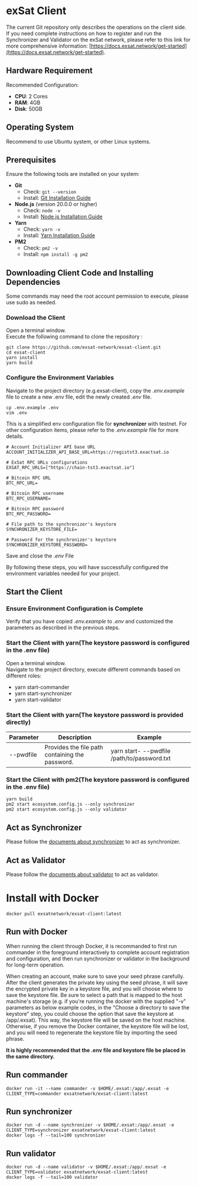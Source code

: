 # exSat Client

The current Git repository only describes the operations on the client side. If you need complete instructions on how to
register and run the Synchronizer and Validator on the exSat network, please refer to this link for more comprehensive
information: [https://docs.exsat.network/get-started](https://docs.exsat.network/get-started).

## Hardware Requirement

Recommended Configuration:

- **CPU**: 2 Cores
- **RAM**: 4GB
- **Disk**: 50GB

## Operating System

Recommend to use Ubuntu system, or other Linux systems.

## Prerequisites

Ensure the following tools are installed on your system:

- **Git**
  - Check: `git --version`
  - Install: [Git Installation Guide](https://git-scm.com/book/en/v2/Getting-Started-Installing-Git)
- **Node.js** (version 20.0.0 or higher)
  - Check: `node -v`
  - Install: [Node.js Installation Guide](https://nodejs.org/en/download/package-manager)
- **Yarn**
  - Check: `yarn -v`
  - Install: [Yarn Installation Guide](https://classic.yarnpkg.com/en/docs/install)
- **PM2**
  - Check: `pm2 -v`
  - Install: `npm install -g pm2`

## Downloading Client Code and Installing Dependencies

Some commands may need the root account permission to execute, please use sudo as needed.

### Download the Client

Open a terminal window.  
Execute the following command to clone the repository :

```shell
git clone https://github.com/exsat-network/exsat-client.git
cd exsat-client
yarn install
yarn build
```

### Configure the Environment Variables

Navigate to the project directory (e.g.exsat-client), copy the _.env.example_ file to create a new .env file, edit the
newly created _.env_ file.

```
cp .env.example .env
vim .env
```

This is a simplified env configuration file for **synchronizer** with testnet. For other configuration items, please
refer to the _.env.example_ file for more details.

```
# Account Initializer API base URL
ACCOUNT_INITIALIZER_API_BASE_URL=https://registst3.exactsat.io

# ExSat RPC URLs configurations
EXSAT_RPC_URLS=["https://chain-tst3.exactsat.io"]

# Bitcoin RPC URL
BTC_RPC_URL=

# Bitcoin RPC username
BTC_RPC_USERNAME=

# Bitcoin RPC password
BTC_RPC_PASSWORD=

# File path to the synchronizer's keystore
SYNCHRONIZER_KEYSTORE_FILE=

# Password for the synchronizer's keystore
SYNCHRONIZER_KEYSTORE_PASSWORD=
```

Save and close the _.env_ File

By following these steps, you will have successfully configured the environment variables needed for your project.

## Start the Client

### Ensure Environment Configuration is Complete

Verify that you have copied _.env.example_ to _.env_ and customized the parameters as described in the previous steps.

### Start the Client with yarn(The keystore password is configured in the .env file)

Open a terminal window.  
Navigate to the project directory, execute different commands based on different roles:

- yarn start-commander
- yarn start-synchronizer
- yarn start-validator

### Start the Client with yarn(The keystore password is provided directly)

| Parameter | Description                                     | Example                                                 |
| --------- | ----------------------------------------------- | ------------------------------------------------------- |
| --pwdfile | Provides the file path containing the password. | yarn start-<clientType> --pwdfile /path/to/password.txt |

### Start the Client with pm2(The keystore password is configured in the .env file)

```shell
yarn build
pm2 start ecosystem.config.js --only synchronizer
pm2 start ecosystem.config.js --only validator
```

## Act as Synchronizer

Please follow the [documents about synchronizer](https://docs.exsat.network/get-started/synchronizer-mining-pools/run-as-synchronizer)
to act as synchronizer.

## Act as Validator

Please follow the [documents about validator](https://docs.exsat.network/get-started/validators/run-as-validator) to act
as validator.

# Install with Docker

`docker pull exsatnetwork/exsat-client:latest`

## Run with Docker

When running the client through Docker, it is recommanded to first run commander in the foreground interactively to
complete account registration and configuration, and then run synchronizer or validator in the background for long-term
operation.

When creating an account, make sure to save your seed phrase carefully. After the client generates the private key using
the seed phrase, it will save the encrypted private key in a keystore file, and you will choose where to save the
keystore file. Be sure to select a path that is mapped to the host machine's storage (e.g. if you're running the docker
with the supplied "-v" parameters as below example codes, in the "Choose a directory to save the keystore" step, you
could choose the option that save the keystore at /app/.exsat). This way, the keystore file will be saved on the host
machine. Otherwise, if you remove the Docker container, the keystore file will be lost, and you will need to regenerate
the keystore file by importing the seed phrase.

**It is highly recommended that the .env file and keystore file be placed in the same directory.**

## Run commander

```shell
docker run -it --name commander -v $HOME/.exsat:/app/.exsat -e CLIENT_TYPE=commander exsatnetwork/exsat-client:latest
```

## Run synchronizer

```shell
docker run -d --name synchronizer -v $HOME/.exsat:/app/.exsat -e CLIENT_TYPE=synchronizer exsatnetwork/exsat-client:latest
docker logs -f --tail=100 synchronizer
```

## Run validator

```shell
docker run -d --name validator -v $HOME/.exsat:/app/.exsat -e CLIENT_TYPE=validator exsatnetwork/exsat-client:latest
docker logs -f --tail=100 validator
```
